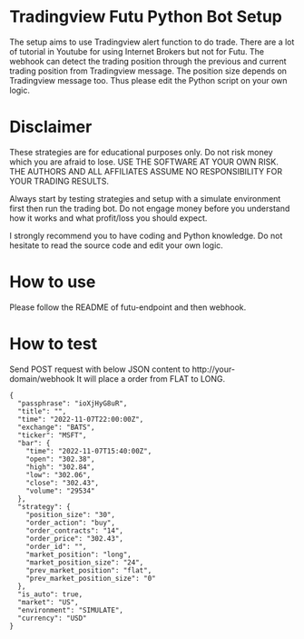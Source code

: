 # Tradingview Futu Python Bot Setup

The setup aims to use Tradingview alert function to do trade. There are a lot of tutorial in Youtube for using Internet Brokers but not for Futu. The webhook can detect the trading position through the previous and current trading position from Tradingview message. The position size depends on Tradingview message too. Thus please edit the Python script on your own logic.

# Disclaimer

These strategies are for educational purposes only. Do not risk money which you are afraid to lose. USE THE SOFTWARE AT YOUR OWN RISK. THE AUTHORS AND ALL AFFILIATES ASSUME NO RESPONSIBILITY FOR YOUR TRADING RESULTS.

Always start by testing strategies and setup with a simulate environment first then run the trading bot. Do not engage money before you understand how it works and what profit/loss you should expect.

I strongly recommend you to have coding and Python knowledge. Do not hesitate to read the source code and edit your own logic.

# How to use

Please follow the README of futu-endpoint and then webhook.

# How to test

Send POST request with below JSON content to http://your-domain/webhook
It will place a order from FLAT to LONG.

```
{
  "passphrase": "ioXjHyG8uR",
  "title": "",
  "time": "2022-11-07T22:00:00Z",
  "exchange": "BATS",
  "ticker": "MSFT",
  "bar": {
    "time": "2022-11-07T15:40:00Z",
    "open": "302.38",
    "high": "302.84",
    "low": "302.06",
    "close": "302.43",
    "volume": "29534"
  },
  "strategy": {
    "position_size": "30",
    "order_action": "buy",
    "order_contracts": "14",
    "order_price": "302.43",
    "order_id": "",
    "market_position": "long",
    "market_position_size": "24",
    "prev_market_position": "flat",
    "prev_market_position_size": "0"
  },
  "is_auto": true,
  "market": "US",
  "environment": "SIMULATE",
  "currency": "USD"
}
```

